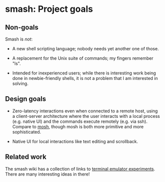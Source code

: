 # smash: Project goals

## Non-goals

Smash is _not_:

- A new shell scripting language; nobody needs yet another one of those.

- A replacement for the Unix suite of commands; my fingers remember "ls".

- Intended for inexperienced users; while there is interesting work being done
  in newbie-friendly shells, it is not a problem that I am interested in
  solving.

## Design goals

- Zero-latency interactions even when connected to a remote host, using a
  client-server architecture where the user interacts with a local process (e.g.
  native UI) and the commands execute remotely (e.g. via ssh). Compare to
  [mosh](https://mosh.org/), though mosh is both more primitive and more
  sophisticated.

- Native UI for local interactions like text editing and scrollback.

## Related work

The smash wiki has a collection of links to
[terminal emulator experiments](https://github.com/evmar/smash/wiki/Related-projects).
There are many interesting ideas in there!
